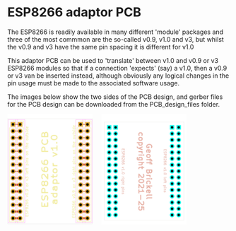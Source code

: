 # ESP8266 adaptor PCB
The ESP8266 is readily available in many different 'module' packages and three of the most commmon are the so-called v0.9, v1.0 and v3, but whilst the v0.9 and v3 have the same pin spacing it is different for v1.0

This adaptor PCB can be used to 'translate' between v1.0 and v0.9 or v3 ESP8266 modules so that if a connection 'expects' (say) a v1.0, then a v0.9 or v3 van be inserted instead, although obviously any logical changes in the pin usage must be made to the associated software usage.

The images below show the two sides of the PCB design, and gerber files for the PCB design can be downloaded from the PCB_design_files folder.

<img src="images\ESP8266adapt_PCB01_front_1000w.jpg" width="193" height="250"> &nbsp; &nbsp; <img src="images\ESP8266adapt_PCB01_back_1000w.jpg" width="193" height="250"> &nbsp; &nbsp;

